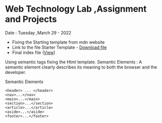 # Web Technology Lab ,Assignment and Projects
Date : Tuesday ,March 29 - 2022

- Fixing the Starting template from mdn website
- Link to the file Starter Template - [ Download file](https://github.com/mdn/learning-area/blob/main/html/introduction-to-html/structuring-a-page-of-content-start/assets.zip?raw=true)
- Final index file ([View](assets/index.html))

Using semantic tags fixing the Html template.
 Semantic Elements 
: A semantic element clearly describes its meaning to both the browser and the developer.

Semantic Elements
```
<header> ... </header>
<nav>...</nav>
<main>...</main>
<section>...</section>
<article>...</article>
<aside>...</aside>
<footer>...</footer>
```


